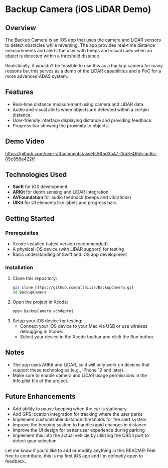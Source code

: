 # Backup Camera (iOS LiDAR Demo)

## Overview

The Backup Camera is an iOS app that uses the camera and LiDAR sensors to detect obstacles while reversing. The app provides real-time distance measurements and alerts the user with beeps and visual cues when an object is detected within a threshold distance.

Realistically, it wouldn't be feasible to use this as a backup camera for many reasons but this serves as a demo of the LiDAR capabilities and a PoC for a more advanced ADAS system.

## Features

- Real-time distance measurement using camera and LiDAR data.
- Audio and visual alerts when objects are detected within a certain distance.
- User-friendly interface displaying distance and providing feedback.
- Progress bar showing the proximity to objects.

## Demo Video

https://github.com/user-attachments/assets/6f5d3a47-f5b3-46b5-ac6c-05c858a422ff

## Technologies Used

- **Swift** for iOS development
- **ARKit** for depth sensing and LiDAR integration
- **AVFoundation** for audio feedback (beeps and vibrations)
- **UIKit** for UI elements like labels and progress bars

## Getting Started

### Prerequisites

- Xcode installed (latest version recommended)
- A physical iOS device (with LiDAR support) for testing
- Basic understanding of Swift and iOS app development

### Installation

1. Clone this repository:
   ```bash
   git clone https://github.com/altaiiir/BackupCamera.git
   cd BackupCamera

2. Open the project in Xcode:
   ```bash
   open BackupCamera.xcodeproj
3. Setup your iOS device for testing:
   - Connect your iOS device to your Mac via USB or use wireless debugging in Xcode.
   - Select your device in the Xcode toolbar and click the Run button.

## Notes
- The app uses ARKit and LiDAR, so it will only work on devices that support these technologies (e.g., iPhone 12 and later).
- Make sure to enable camera and LiDAR usage permissions in the Info.plist file of the project.

## Future Enhancements
- Add ability to pause beeping when the car is stationary.
- Add GPS location integration for tracking where the user parks
- Implement customizable distance thresholds for the alert system
- Improve the beeping system to handle rapid changes in distance
- Improve the UI design for better user experience during parking
- Implement this into the actual vehicle by utilizing the OBDII port to detect gear selection

Let me know if you'd like to add or modify anything in this README! Feel free to contribute, this is my first iOS app and I'm definetly open to feedback.
